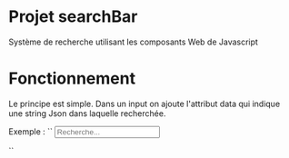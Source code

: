 # Projet searchBar
Système de recherche utilisant les composants Web de Javascript

# Fonctionnement
Le principe est simple. Dans un input on ajoute l'attribut data qui indique une string Json dans laquelle recherchée.

Exemple :
``
  <input class="search-multi mr-3" placeholder="Recherche..." type="search"
    is="search-bar" aria-label="search-bar" size="0"
    data='{"0": "Dupont","1": "Sebastien","2": "Roger","3": "Clémentine","4": "Géraldine","5": "Victor","6": "Dumont"}'>
  <div id="search-results"></div>
  ``




